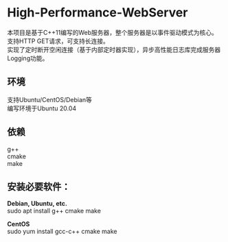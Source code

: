 # High-Performance-WebServer

本项目是基于C++11编写的Web服务器，整个服务器是以事件驱动模式为核心。  
支持HTTP GET请求，可支持长连接。  
实现了定时断开空闲连接（基于内部定时器实现），异步高性能日志库完成服务器Logging功能。  

## 环境

  支持Ubuntu/CentOS/Debian等  
  编写环境于Ubuntu 20.04

## 依赖

  g++  
  cmake  
  make  

## 安装必要软件：

  **Debian, Ubuntu, etc.**  
  sudo apt install g++ cmake make
    
  **CentOS**  
  sudo yum install gcc-c++ cmake make
